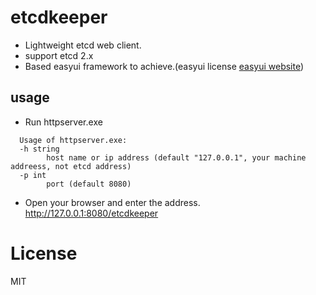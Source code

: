 # etcdkeeper
* Lightweight etcd web client.
* support etcd 2.x
* Based easyui framework to achieve.(easyui license [easyui website](www.jeasyui.com))

## usage
* Run httpserver.exe  
```
  Usage of httpserver.exe:  
  -h string  
        host name or ip address (default "127.0.0.1", your machine addreess, not etcd address)
  -p int
        port (default 8080)
```
* Open your browser and enter the address. http://127.0.0.1:8080/etcdkeeper

# License
MIT
